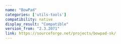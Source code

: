 ```yaml
---
name: "BowPad"
categories: ['utils-tools']
compatibility: native
display_result: "Compatible"
version_from: "2.3.2071"
link: https://sourceforge.net/projects/bowpad-sk/
---
```

